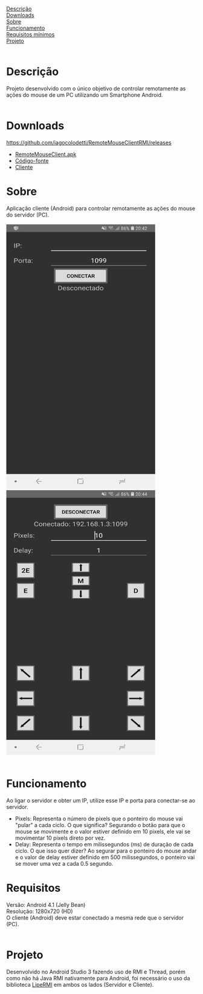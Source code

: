 [Descrição](https://github.com/iagocolodetti/RemoteMouseClientRMIRMI/blob/master/README.md#descri%C3%A7%C3%A3o "Descrição")
<br>
[Downloads](https://github.com/iagocolodetti/RemoteMouseClientRMI/blob/master/README.md#downloads "Downloads")
<br>
[Sobre](https://github.com/iagocolodetti/RemoteMouseClientRMI/blob/master/README.md#sobre "Sobre")
<br>
[Funcionamento](https://github.com/iagocolodetti/RemoteMouseClientRMI/blob/master/README.md#funcionamento "Funcionamento")
<br>
[Requisitos mínimos](https://github.com/iagocolodetti/RemoteMouseClientRMIRMI/blob/master/README.md#requisitos "Requisitos mínimos")
<br>
[Projeto](https://github.com/iagocolodetti/RemoteMouseClientRMI/blob/master/README.md#projeto "Projeto")
<br>
<br>
# Descrição
Projeto desenvolvido com o único objetivo de controlar remotamente as ações do mouse de um PC utilizando um Smartphone Android.
<br>
<br>
# Downloads
https://github.com/iagocolodetti/RemoteMouseClientRMI/releases
* [RemoteMouseClient.apk](https://github.com/iagocolodetti/RemoteMouseClientRMI/releases/download/v1.0/RemoteMouseClient.apk "RemoteMouseClient.apk")
* [Código-fonte](https://github.com/iagocolodetti/RemoteMouseClientRMI/archive/v1.0.zip "v1.0.zip")
* [Cliente](https://github.com/iagocolodetti/RemoteMouseServerRMI/blob/master/README.md#downloads "RemoteMouseClient#Downloads")
# Sobre
Aplicação cliente (Android) para controlar remotamente as ações do mouse do servidor (PC).
<br>
<br>
<img src="https://github.com/iagocolodetti/imagens/blob/master/rmcrmi1.jpg" alt="RemoteMouseClient OFF" height="700" width="394">
<img src="https://github.com/iagocolodetti/imagens/blob/master/rmcrmi2.jpg" alt="RemoteMouseClient ON" height="700" width="394">
<br>
<br>
# Funcionamento
Ao ligar o servidor e obter um IP, utilize esse IP e porta para conectar-se ao servidor.
- Pixels: Representa o número de pixels que o ponteiro do mouse vai "pular" a cada ciclo. O que significa? Segurando o botão para que o mouse se movimente e o valor estiver definido em 10 pixels, ele vai se movimentar 10 pixels direto por vez.
- Delay: Representa o tempo em milissegundos (ms) de duração de cada ciclo. O que isso quer dizer? Ao segurar para o ponteiro do mouse andar e o valor de delay estiver definido em 500 milissegundos, o ponteiro vai se mover uma vez a cada 0.5 segundo.

# Requisitos
Versão: Android 4.1 (Jelly Bean)
<br>
Resolução: 1280x720 (HD)
<br>
O cliente (Android) deve estar conectado a mesma rede que o servidor (PC).
<br>
<br>
# Projeto
Desenvolvido no Android Studio 3 fazendo uso de RMI e Thread, porém como não há Java RMI nativamente para Android, foi necessário o uso da biblioteca [LipeRMI](http://lipermi.sourceforge.net "LipeRMI") em ambos os lados (Servidor e Cliente).
